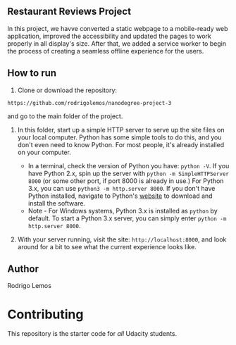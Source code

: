 ## Restaurant Reviews Project

In this project, we havve converted a static webpage to a mobile-ready web application, improved the accessibility and updated the pages to work properly in all display's size. After that, we added a service worker to begin the process of creating a seamless offline experience for the users.

## How to run

1. Clone or download the repository:
```
https://github.com/rodrigolemos/nanodegree-project-3
```
and go to the main folder of the project.

1. In this folder, start up a simple HTTP server to serve up the site files on your local computer. Python has some simple tools to do this, and you don't even need to know Python. For most people, it's already installed on your computer.

    * In a terminal, check the version of Python you have: `python -V`. If you have Python 2.x, spin up the server with `python -m SimpleHTTPServer 8000` (or some other port, if port 8000 is already in use.) For Python 3.x, you can use `python3 -m http.server 8000`. If you don't have Python installed, navigate to Python's [website](https://www.python.org/) to download and install the software.
   * Note -  For Windows systems, Python 3.x is installed as `python` by default. To start a Python 3.x server, you can simply enter `python -m http.server 8000`.
2. With your server running, visit the site: `http://localhost:8000`, and look around for a bit to see what the current experience looks like.

## Author

Rodrigo Lemos

# Contributing

This repository is the starter code for _all_ Udacity students.

